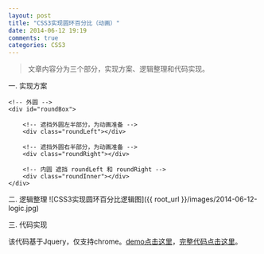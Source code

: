 ```yaml
---
layout: post
title: "CSS3实现圆环百分比（动画）"
date: 2014-06-12 19:19
comments: true
categories: CSS3
---
```


> 文章内容分为三个部分，实现方案、逻辑整理和代码实现。

一. 实现方案

    <!-- 外圆 -->
    <div id="roundBox">

        <!-- 遮挡外圆左半部分，为动画准备 -->
        <div class="roundLeft"></div>

        <!-- 遮挡外圆右半部分，为动画准备 -->
        <div class="roundRight"></div>

        <!-- 内圆 遮挡 roundLeft 和 roundRight -->
        <div class="roundInner"></div>
    </div>

二. 逻辑整理
![CSS3实现圆环百分比逻辑图]({{ root_url }}/images/2014-06-12-logic.jpg)

三. 代码实现

该代码基于Jquery，仅支持chrome。[demo点击这里](http://jsfiddle.net/harole/5VRW5/embedded/result/)，[完整代码点击这里](http://jsfiddle.net/harole/5VRW5/)。